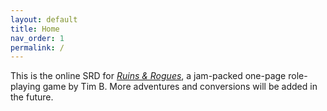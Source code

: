 ```yaml
---
layout: default
title: Home
nav_order: 1
permalink: /
---
```

This is the online SRD for [*Ruins & Rogues*](https://flyrefi.itch.io/rnr), a jam-packed one-page role-playing game by Tim B. More adventures and conversions will be added in the future.